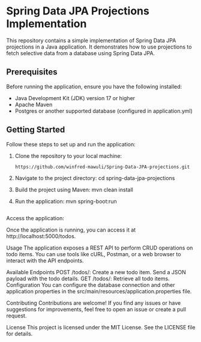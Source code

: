 # Spring Data JPA Projections Implementation

This repository contains a simple implementation of Spring Data JPA projections in a Java application. It demonstrates how to use projections to fetch selective data from a database using Spring Data JPA.

## Prerequisites

Before running the application, ensure you have the following installed:

- Java Development Kit (JDK) version 17 or higher
- Apache Maven
- Postgres or another supported database (configured in application.yml)

## Getting Started

Follow these steps to set up and run the application:

1. Clone the repository to your local machine:

   ```bash
   https://github.com/winfred-mawuli/Spring-Data-JPA-projections.git
   
2. Navigate to the project directory:
   cd spring-data-jpa-projections
3. Build the project using Maven:
   mvn clean install
4. Run the application:
   mvn spring-boot:run

   ```bash


Access the application:

Once the application is running, you can access it at http://localhost:5000/todos.

Usage
The application exposes a REST API to perform CRUD operations on todo items. You can use tools like cURL, Postman, or a web browser to interact with the API endpoints.

Available Endpoints
POST /todos/: Create a new todo item. Send a JSON payload with the todo details.
GET /todos/: Retrieve all todo items.
Configuration
You can configure the database connection and other application properties in the src/main/resources/application.properties file.

Contributing
Contributions are welcome! If you find any issues or have suggestions for improvements, feel free to open an issue or create a pull request.

License
This project is licensed under the MIT License. See the LICENSE file for details.
